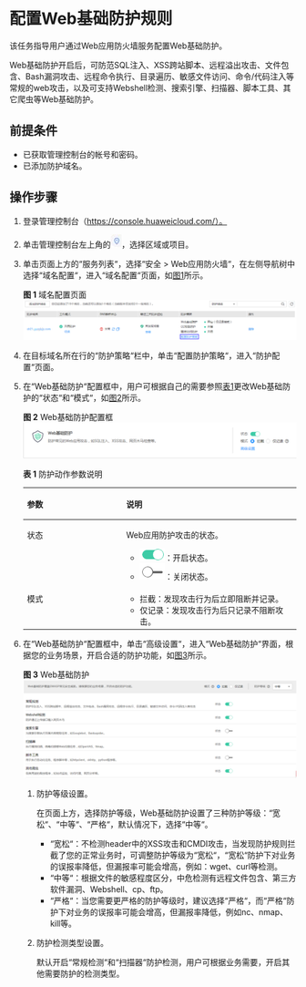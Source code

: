 # 配置Web基础防护规则<a name="waf_01_0008"></a>

该任务指导用户通过Web应用防火墙服务配置Web基础防护。

Web基础防护开启后，可防范SQL注入、XSS跨站脚本、远程溢出攻击、文件包含、Bash漏洞攻击、远程命令执行、目录遍历、敏感文件访问、命令/代码注入等常规的web攻击，以及可支持Webshell检测、搜索引擎、扫描器、脚本工具、其它爬虫等Web基础防护。

## 前提条件<a name="section2256777914731"></a>

-   已获取管理控制台的帐号和密码。
-   已添加防护域名。

## 操作步骤<a name="section61533550183130"></a>

1.  登录管理控制台（https://console.huaweicloud.com/）。
2.  单击管理控制台左上角的![](figures/选择区域图标.jpg)，选择区域或项目。
3.  单击页面上方的“服务列表“，选择“安全  \>  Web应用防火墙“，在左侧导航树中选择“域名配置“，进入“域名配置“页面，如[图1](#fig164792010154510)所示。

    **图 1**  域名配置页面<a name="fig164792010154510"></a>  
    ![](figures/域名配置页面-10.png "域名配置页面-10")

4.  在目标域名所在行的“防护策略“栏中，单击“配置防护策略“，进入“防护配置“页面。
5.  在“Web基础防护“配置框中，用户可根据自己的需要参照[表1](#table42360431192825)更改Web基础防护的“状态“和“模式“，如[图2](#fig193788379)所示。

    **图 2**  Web基础防护配置框<a name="fig193788379"></a>  
    ![](figures/Web基础防护配置框.png "Web基础防护配置框")

    **表 1**  防护动作参数说明

    <a name="table42360431192825"></a>
    <table><thead align="left"><tr id="row66262481192825"><th class="cellrowborder" valign="top" width="36.28%" id="mcps1.2.3.1.1"><p id="p54075445192825"><a name="p54075445192825"></a><a name="p54075445192825"></a>参数</p>
    </th>
    <th class="cellrowborder" valign="top" width="63.72%" id="mcps1.2.3.1.2"><p id="p18034950192825"><a name="p18034950192825"></a><a name="p18034950192825"></a>说明</p>
    </th>
    </tr>
    </thead>
    <tbody><tr id="row8899732153112"><td class="cellrowborder" valign="top" width="36.28%" headers="mcps1.2.3.1.1 "><p id="p189011132173111"><a name="p189011132173111"></a><a name="p189011132173111"></a>状态</p>
    </td>
    <td class="cellrowborder" valign="top" width="63.72%" headers="mcps1.2.3.1.2 "><p id="p11901832163110"><a name="p11901832163110"></a><a name="p11901832163110"></a>Web应用防护攻击的状态。</p>
    <a name="ul115452316468"></a><a name="ul115452316468"></a><ul id="ul115452316468"><li><a name="image116741199509"></a><a name="image116741199509"></a><span><img id="image116741199509" src="figures/开启图标.png"></span>：开启状态。</li><li><a name="image1671215377572"></a><a name="image1671215377572"></a><span><img id="image1671215377572" src="figures/关闭.png"></span>：关闭状态。</li></ul>
    </td>
    </tr>
    <tr id="row28096830192825"><td class="cellrowborder" valign="top" width="36.28%" headers="mcps1.2.3.1.1 "><p id="p10384205820363"><a name="p10384205820363"></a><a name="p10384205820363"></a>模式</p>
    </td>
    <td class="cellrowborder" valign="top" width="63.72%" headers="mcps1.2.3.1.2 "><a name="ul946621183715"></a><a name="ul946621183715"></a><ul id="ul946621183715"><li>拦截：发现攻击行为后立即阻断并记录。</li><li>仅记录：发现攻击行为后只记录不阻断攻击。</li></ul>
    </td>
    </tr>
    </tbody>
    </table>

6.  在“Web基础防护“配置框中，单击“高级设置“，进入“Web基础防护“界面，根据您的业务场景，开启合适的防护功能，如[图3](#fig17347539113910)所示。

    **图 3**  Web基础防护<a name="fig17347539113910"></a>  
    ![](figures/Web基础防护.png "Web基础防护")

    1.  防护等级设置。

        在页面上方，选择防护等级，Web基础防护设置了三种防护等级：“宽松“、“中等“、“严格“，默认情况下，选择“中等“。

        -   “宽松“：不检测header中的XSS攻击和CMDI攻击，当发现防护规则拦截了您的正常业务时，可调整防护等级为“宽松“，“宽松“防护下对业务的误报率降低，但漏报率可能会增高，例如：wget、curl等检测。
        -   “中等“：根据文件的敏感程度区分，中危检测有远程文件包含、第三方软件漏洞、Webshell、cp、ftp。
        -   “严格“：当您需要更严格的防护等级时，建议选择“严格“，而“严格“防护下对业务的误报率可能会增高，但漏报率降低，例如nc、nmap、kill等。

    2.  防护检测类型设置。

        默认开启“常规检测“和“扫描器“防护检测，用户可根据业务需要，开启其他需要防护的检测类型。



